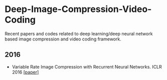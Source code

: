 # Deep-Image-Compression-Video-Coding
Recent papers and codes related to deep learning/deep neural network based image compression and video coding framework. 

## 2016

* Variable Rate Image Compression with Recurrent Neural Networks. ICLR 2016 [[paper]](http://de.arxiv.org/pdf/1511.06085)
